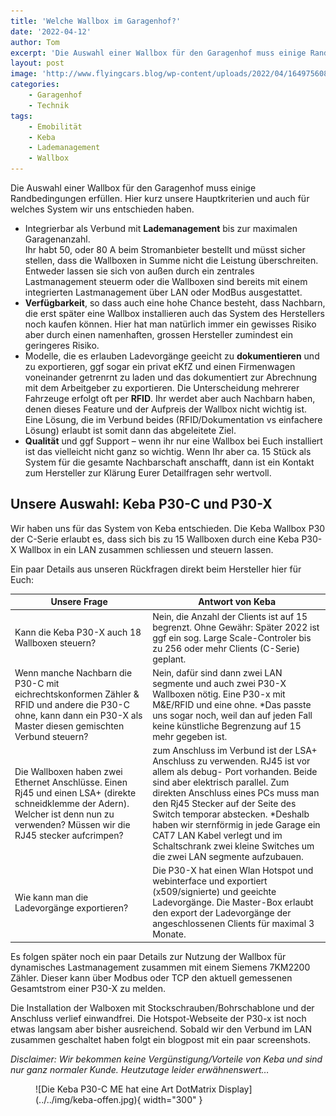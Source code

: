 ```yaml
---
title: 'Welche Wallbox im Garagenhof?'
date: '2022-04-12'
author: Tom
excerpt: 'Die Auswahl einer Wallbox für den Garagenhof muss einige Randbedingungen erfüllen. Hier kurz unsere Hauptkriterien und warum wir uns für ein Keba System entschieden haben..'
layout: post
image: 'http://www.flyingcars.blog/wp-content/uploads/2022/04/1649756082827_IMG-20220317-WA0017.jpg'
categories:
    - Garagenhof
    - Technik
tags:
    - Emobilität
    - Keba
    - Lademanagement
    - Wallbox
---
```


Die Auswahl einer Wallbox für den Garagenhof muss einige Randbedingungen erfüllen. Hier kurz unsere Hauptkriterien und auch für welches System wir uns entschieden haben.

- Integrierbar als Verbund mit **Lademanagement** bis zur maximalen Garagenanzahl.  
    Ihr habt 50, oder 80 A beim Stromanbieter bestellt und müsst sicher stellen, dass die Wallboxen in Summe nicht die Leistung überschreiten. Entweder lassen sie sich von außen durch ein zentrales Lastmanagement steuerm oder die Wallboxen sind bereits mit einem integrierten Lastmanagement über LAN oder ModBus ausgestattet.
- **Verfügbarkeit**, so dass auch eine hohe Chance besteht, dass Nachbarn, die erst später eine Wallbox installieren auch das System des Herstellers noch kaufen können. Hier hat man natürlich immer ein gewisses Risiko aber durch einen namenhaften, grossen Hersteller zumindest ein geringeres Risiko.
- Modelle, die es erlauben Ladevorgänge geeicht zu **dokumentieren** und zu exportieren, ggf sogar ein privat eKfZ und einen Firmenwagen voneinander getrenrnt zu laden und das dokumentiert zur Abrechnung mit dem Arbeitgeber zu exportieren. Die Unterscheidung mehrerer Fahrzeuge erfolgt oft per **RFID**. Ihr werdet aber auch Nachbarn haben, denen dieses Feature und der Aufpreis der Wallbox nicht wichtig ist. Eine Lösung, die im Verbund beides (RFID/Dokumentation vs einfachere Lösung) erlaubt ist somit dann das abgeleitete Ziel.
- **Qualität** und ggf Support – wenn ihr nur eine Wallbox bei Euch installiert ist das vielleicht nicht ganz so wichtig. Wenn Ihr aber ca. 15 Stück als System für die gesamte Nachbarschaft anschafft, dann ist ein Kontakt zum Hersteller zur Klärung Eurer Detailfragen sehr wertvoll.

## Unsere Auswahl: Keba P30-C und P30-X

Wir haben uns für das System von Keba entschieden. Die Keba Wallbox P30 der C-Serie erlaubt es, dass sich bis zu 15 Wallboxen durch eine Keba P30-X Wallbox in ein LAN zusammen schliessen und steuern lassen.

Ein paar Details aus unseren Rückfragen direkt beim Hersteller hier für Euch:

| Unsere Frage | Antwort von Keba |
|---|---|
| Kann die Keba P30-X auch 18 Wallboxen steuern? | Nein, die Anzahl der Clients ist auf 15 begrenzt.   Ohne Gewähr: Später 2022 ist ggf ein sog. Large Scale-Controler bis zu 256 oder mehr Clients (C-Serie) geplant. |
| Wenn manche Nachbarn die P30-C mit eichrechtskonformen Zähler &amp; RFID und andere die P30-C ohne, kann dann ein P30-X als Master diesen gemischten Verbund steuern? | Nein, dafür sind dann zwei LAN segmente und auch zwei P30-X Wallboxen nötig. Eine P30-x mit M&amp;E/RFID und eine ohne.   \*Das passte uns sogar noch, weil dan auf jeden Fall keine künstliche Begrenzung auf 15 mehr gegeben ist. |
| Die Wallboxen haben zwei Ethernet Anschlüsse. Einen Rj45 und einen LSA+ (direkte schneidklemme der Adern). Welcher ist denn nun zu verwenden? Müssen wir die RJ45 stecker aufcrimpen? | zum Anschluss im Verbund ist der LSA+ Anschluss zu verwenden. RJ45 ist vor allem als debug- Port vorhanden. Beide sind aber elektrisch parallel. Zum direkten Anschluss eines PCs muss man den Rj45 Stecker auf der Seite des Switch temporar abstecken.      \*Deshalb haben wir sternförmig in jede Garage ein CAT7 LAN Kabel verlegt und im Schaltschrank zwei kleine Switches um die zwei LAN segmente aufzubauen. |
| Wie kann man die Ladevorgänge exportieren? | Die P30-X hat einen Wlan Hotspot und webinterface und exportiert (x509/signierte) und geeichte Ladevorgänge.   Die Master-Box erlaubt den export der Ladevorgänge der angeschlossenen Clients für maximal 3 Monate. |


Es folgen später noch ein paar Details zur Nutzung der Wallbox für dynamisches Lastmanagement zusammen mit einem Siemens 7KM2200 Zähler. Dieser kann über Modbus oder TCP den aktuell gemessenen Gesamtstrom einer P30-X zu melden.

Die Installation der Walboxen mit Stockschrauben/Bohrschablone und der Anschluss verlief einwandfrei. Die Hotspot-Webseite der P30-x ist noch etwas langsam aber bisher ausreichend. Sobald wir den Verbund im LAN zusammen geschaltet haben folgt ein blogpost mit ein paar screenshots.

*Disclaimer: Wir bekommen keine Vergünstigung/Vorteile von Keba und sind nur ganz normaler Kunde. Heutzutage leider erwähnenswert…*

<figure markdown="span">
  ![Die Keba P30-C ME hat eine Art DotMatrix Display](../../img/keba-offen.jpg){ width="300" }
</figure>

